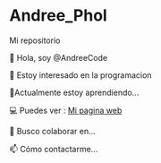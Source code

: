 # Andree_Phol
Mi repositorio 


👋 Hola, soy @AndreeCode

👀 Estoy interesado en la programacion

🌱Actualmente estoy aprendiendo...

💻 Puedes ver : [Mi pagina web](https://andreecode.rf.gd")


💞️ Busco colaborar en...

📫 Cómo contactarme...
